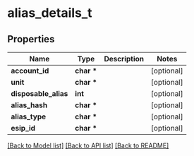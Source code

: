 # alias_details_t

## Properties
Name | Type | Description | Notes
------------ | ------------- | ------------- | -------------
**account_id** | **char \*** |  | [optional] 
**unit** | **char \*** |  | [optional] 
**disposable_alias** | **int** |  | [optional] 
**alias_hash** | **char \*** |  | [optional] 
**alias_type** | **char \*** |  | [optional] 
**esip_id** | **char \*** |  | [optional] 

[[Back to Model list]](../README.md#documentation-for-models) [[Back to API list]](../README.md#documentation-for-api-endpoints) [[Back to README]](../README.md)


